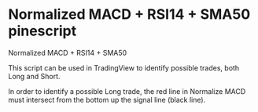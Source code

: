 # Normalized MACD + RSI14 + SMA50 pinescript

Normalized MACD + RSI14 + SMA50

This script can be used in TradingView to identify possible trades, both Long and Short.

In order to identify a possible Long trade, the red line in Normalize MACD must intersect from the bottom up the signal line (black line).
